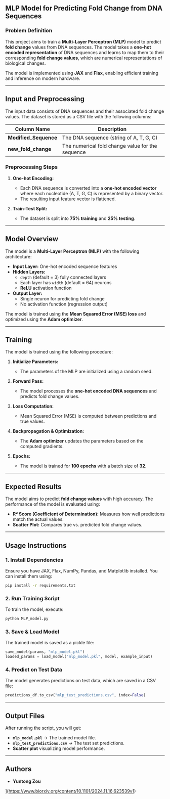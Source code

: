 
## **MLP Model for Predicting Fold Change from DNA Sequences**

### **Problem Definition**
This project aims to train a **Multi-Layer Perceptron (MLP)** model to predict **fold change** values from DNA sequences. The model takes a **one-hot encoded representation** of DNA sequences and learns to map them to their corresponding **fold change values**, which are numerical representations of biological changes.

The model is implemented using **JAX** and **Flax**, enabling efficient training and inference on modern hardware.

---

## **Input and Preprocessing**
The input data consists of DNA sequences and their associated fold change values. The dataset is stored as a CSV file with the following columns:

| Column Name         | Description |
|--------------------|-------------|
| **Modified_Sequence** | The DNA sequence (string of A, T, G, C) |
| **new_fold_change** | The numerical fold change value for the sequence |

### **Preprocessing Steps**
1. **One-hot Encoding:**  
   - Each DNA sequence is converted into a **one-hot encoded vector** where each nucleotide (A, T, G, C) is represented by a binary vector.
   - The resulting input feature vector is flattened.
   
2. **Train-Test Split:**  
   - The dataset is split into **75% training** and **25% testing**.

---

## **Model Overview**
The model is a **Multi-Layer Perceptron (MLP)** with the following architecture:

- **Input Layer:** One-hot encoded sequence features  
- **Hidden Layers:**  
  - `depth` (default = 3) fully connected layers  
  - Each layer has `width` (default = 64) neurons  
  - **ReLU** activation function  
- **Output Layer:**  
  - Single neuron for predicting fold change  
  - No activation function (regression output)

The model is trained using the **Mean Squared Error (MSE) loss** and optimized using the **Adam optimizer**.

---

## **Training**
The model is trained using the following procedure:
1. **Initialize Parameters:**  
   - The parameters of the MLP are initialized using a random seed.
   
2. **Forward Pass:**  
   - The model processes the **one-hot encoded DNA sequences** and predicts fold change values.

3. **Loss Computation:**  
   - Mean Squared Error (MSE) is computed between predictions and true values.

4. **Backpropagation & Optimization:**  
   - The **Adam optimizer** updates the parameters based on the computed gradients.

5. **Epochs:**  
   - The model is trained for **100 epochs** with a batch size of **32**.

---

## **Expected Results**
The model aims to predict **fold change values** with high accuracy. The performance of the model is evaluated using:

- **R² Score (Coefficient of Determination):** Measures how well predictions match the actual values.
- **Scatter Plot:** Compares true vs. predicted fold change values.

---

## **Usage Instructions**
### **1. Install Dependencies**
Ensure you have JAX, Flax, NumPy, Pandas, and Matplotlib installed. You can install them using:
```bash
pip install -r requirements.txt

```

### **2. Run Training Script**
To train the model, execute:
```bash
python MLP_model.py
```

### **3. Save & Load Model**
The trained model is saved as a pickle file:
```python
save_model(params, "mlp_model.pkl")
loaded_params = load_model("mlp_model.pkl", model, example_input)
```

### **4. Predict on Test Data**
The model generates predictions on test data, which are saved in a CSV file:
```python
predictions_df.to_csv("mlp_test_predictions.csv", index=False)
```

---

## **Output Files**
After running the script, you will get:
- **`mlp_model.pkl`** → The trained model file.
- **`mlp_test_predictions.csv`** → The test set predictions.
- **Scatter plot** visualizing model performance.

---

## **Authors**
- **Yuntong Zou**  



](https://www.biorxiv.org/content/10.1101/2024.11.16.623539v1)
